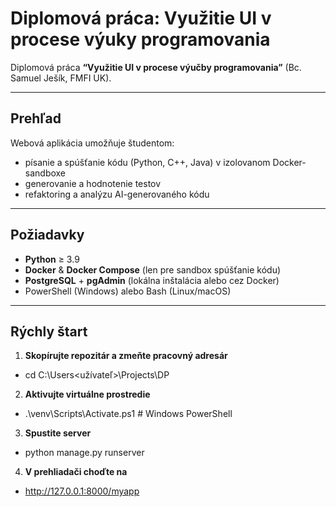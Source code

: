 # Diplomová práca: Využitie UI v procese výuky programovania

Diplomová práca **“Využitie UI v procese výučby programovania”** (Bc. Samuel Ješík, FMFI UK).

---

## Prehľad

Webová aplikácia umožňuje študentom:
- písanie a spúšťanie kódu (Python, C++, Java) v izolovanom Docker-sandboxe  
- generovanie a hodnotenie testov  
- refaktoring a analýzu AI-generovaného kódu  

---

## Požiadavky

- **Python** ≥ 3.9  
- **Docker** & **Docker Compose** (len pre sandbox spúšťanie kódu)  
- **PostgreSQL** + **pgAdmin** (lokálna inštalácia alebo cez Docker)  
- PowerShell (Windows) alebo Bash (Linux/macOS)  

---

## Rýchly štart

1. **Skopírujte repozitár a zmeňte pracovný adresár**  
  - cd C:\Users\<užívateľ>\Projects\DP
   
2. **Aktivujte virtuálne prostredie**

  - .\venv\Scripts\Activate.ps1   # Windows PowerShell

3. **Spustite server**
 - python manage.py runserver

4. **V prehliadači choďte na**
 - http://127.0.0.1:8000/myapp
